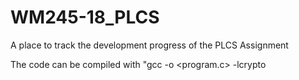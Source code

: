 # WM245-18_PLCS
A place to track the development progress of the PLCS Assignment

The code can be compiled with "gcc -o <program> <program.c> -lcrypto
